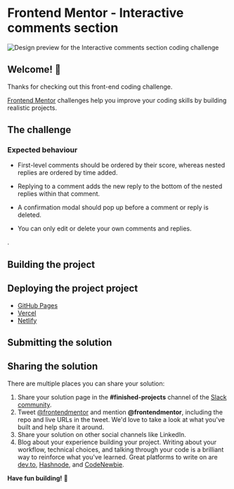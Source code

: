 # Frontend Mentor - Interactive comments section

![Design preview for the Interactive comments section coding challenge](./design/desktop-preview.jpg)

## Welcome! 👋

Thanks for checking out this front-end coding challenge.

[Frontend Mentor](https://www.frontendmentor.io) challenges help you improve your coding skills by building realistic projects.

## The challenge

### Expected behaviour

- First-level comments should be ordered by their score, whereas nested replies are ordered by time added.
- Replying to a comment adds the new reply to the bottom of the nested replies within that comment.
- A confirmation modal should pop up before a comment or reply is deleted.

- You can only edit or delete your own comments and replies.

.

## Building the project

## Deploying the project project

- [GitHub Pages](https://pages.github.com/)
- [Vercel](https://vercel.com/)
- [Netlify](https://www.netlify.com/)

## Submitting the solution

## Sharing the solution

There are multiple places you can share your solution:

1. Share your solution page in the **#finished-projects** channel of the [Slack community](https://www.frontendmentor.io/slack).
2. Tweet [@frontendmentor](https://twitter.com/frontendmentor) and mention **@frontendmentor**, including the repo and live URLs in the tweet. We'd love to take a look at what you've built and help share it around.
3. Share your solution on other social channels like LinkedIn.
4. Blog about your experience building your project. Writing about your workflow, technical choices, and talking through your code is a brilliant way to reinforce what you've learned. Great platforms to write on are [dev.to](https://dev.to/), [Hashnode](https://hashnode.com/), and [CodeNewbie](https://community.codenewbie.org/).

**Have fun building!** 🚀

<!--

HOW I LEFT OFF
 I TRIED TO PUSH EVERY REPLY TO ITS RESPECTIVE COMMENT ARRAY I.E
 replied:[]
 but how to go around that is now a problem since you can't modify a state outside of its reducer
 -->
